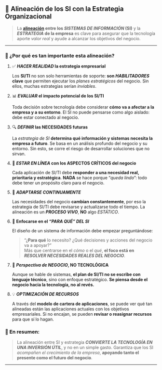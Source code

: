 ## 🎯 Alineación de los SI con la Estrategia Organizacional

> La **[alineación](alinear.md) entre los *SISTEMAS DE INFORMACIÓN* (SI)** y la ***ESTRATEGIA* de la empresa** es clave para asegurar que la tecnología aporte _valor real_ y ayude a alcanzar los objetivos del negocio.

---

### 🧩 ¿Por qué es tan importante esta alineación?

1.  ✅ ***HACER REALIDAD* la estrategia empresarial**
    
    Los **SI/TI** no son solo herramientas de soporte: **son *HABILITADORES* clave** que permiten ejecutar los *planes estratégicos* del negocio. Sin ellos, muchas estrategias serían *inviables*.
    
2.  📊 ***EVALUAR* el impacto potencial de los SI/TI**
    
    Toda decisión sobre tecnología debe considerar **cómo va a afectar a la empresa y a su entorno**. El SI no puede pensarse como algo aislado: debe estar conectado al negocio.
    
3.  🔍 ***DEFINIR* las NECESIDADES futuras**
    
    La *estrategia de SI* **determina qué información y sistemas necesita la empresa a futuro**. Se basa en un análisis profundo del negocio y su entorno. Sin esto, se corre el riesgo de desarrollar soluciones que no sirvan.
    
4.  🧭 ***ESTAR EN LÍNEA* con los ASPECTOS CRÍTICOS del negocio**
    
    Cada aplicación de SI/TI debe **responder a una necesidad real, prioritaria y estratégica**. **NADA** se hace porque “*queda lindo*”: todo debe tener un propósito claro para el negocio.
    
5.  🔄 ***ADAPTARSE CONTINUAMENTE***
    
    Las necesidades del negocio **cambian constantemente**, por eso la estrategia de SI/TI debe revisarse y actualizarse todo el tiempo. La alineación es un **_PROCESO VIVO_**, **NO** algo *ESTÁTICO*.
    
6.  🎯 **Enfocarse en el *“PARA QUÉ” DEL SI***
    
    El diseño de un sistema de información debe empezar preguntándose:
    
    > “¿**Para qué** lo necesito? ¿Qué decisiones y acciones del negocio va a apoyar?”  
    > Más que centrarse en el _cómo_ o el _qué_, **el foco está en** ***RESOLVER NECESIDADES REALES DEL NEGOCIO***.
    
7.  🧠 ***Perspectiva de NEGOCIO*, NO TECNOLÓGICA**
    
    Aunque se hable de sistemas, **el plan de SI/TI no se escribe con lenguaje técnico**, sino con enfoque estratégico. **Se piensa desde el negocio hacia la tecnología, no al revés.**
    
8.  💡 ***OPTIMIZACIÓN DE RECURSOS***

    A través del **modelo de cartera de aplicaciones**, se puede ver qué tan alineadas están las aplicaciones actuales con los objetivos empresariales. Si no encajan, se pueden **revisar o reasignar recursos** para que sí lo hagan.
    


### 📌 En resumen:

> La alineación entre SI y estrategia ***CONVIERTE LA TECNOLOGÍA EN UNA INVERSIÓN ÚTIL***, y no en un simple gasto. 
> Garantiza que los SI *acompañen el crecimiento de la empresa*, **apoyando tanto el presente como el futuro del negocio**.

---